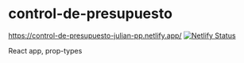 # control-de-presupuesto
https://control-de-presupuesto-julian-pp.netlify.app/
[![Netlify Status](https://api.netlify.com/api/v1/badges/08710951-d875-4fe0-a7e9-4531fe951d71/deploy-status)](https://app.netlify.com/sites/control-de-presupuesto-julian-pp/deploys)

React app, prop-types
